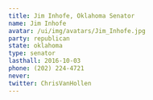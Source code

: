 ```yaml
---
title: Jim Inhofe, Oklahoma Senator
name: Jim Inhofe
avatar: /ui/img/avatars/Jim_Inhofe.jpg
party: republican
state: oklahoma
type: senator
lasthall: 2016-10-03
phone: (202) 224-4721
never: 
twitter: ChrisVanHollen
---
```

